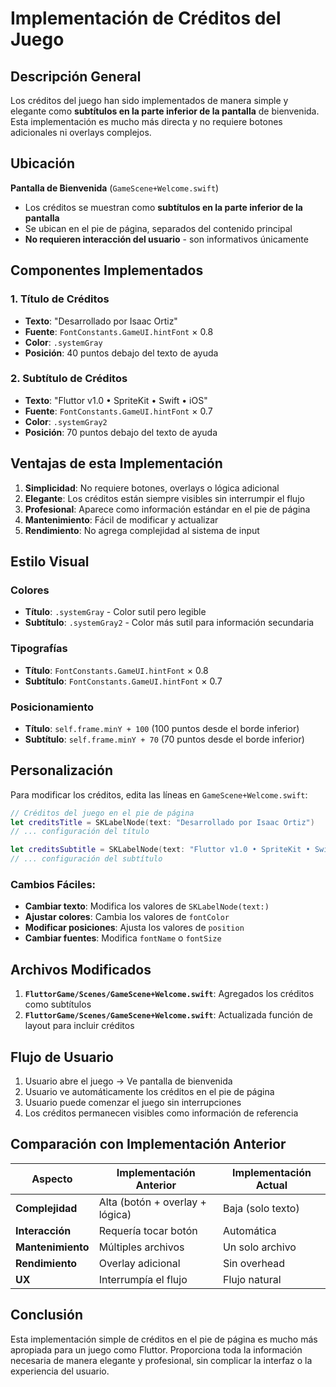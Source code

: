 # Implementación de Créditos del Juego

## Descripción General

Los créditos del juego han sido implementados de manera simple y elegante como **subtítulos en la parte inferior de la pantalla** de bienvenida. Esta implementación es mucho más directa y no requiere botones adicionales ni overlays complejos.

## Ubicación

**Pantalla de Bienvenida** (`GameScene+Welcome.swift`)
- Los créditos se muestran como **subtítulos en la parte inferior de la pantalla**
- Se ubican en el pie de página, separados del contenido principal
- **No requieren interacción del usuario** - son informativos únicamente

## Componentes Implementados

### 1. Título de Créditos
- **Texto**: "Desarrollado por Isaac Ortiz"
- **Fuente**: `FontConstants.GameUI.hintFont` × 0.8
- **Color**: `.systemGray`
- **Posición**: 40 puntos debajo del texto de ayuda

### 2. Subtítulo de Créditos
- **Texto**: "Fluttor v1.0 • SpriteKit • Swift • iOS"
- **Fuente**: `FontConstants.GameUI.hintFont` × 0.7
- **Color**: `.systemGray2`
- **Posición**: 70 puntos debajo del texto de ayuda

## Ventajas de esta Implementación

1. **Simplicidad**: No requiere botones, overlays o lógica adicional
2. **Elegante**: Los créditos están siempre visibles sin interrumpir el flujo
3. **Profesional**: Aparece como información estándar en el pie de página
4. **Mantenimiento**: Fácil de modificar y actualizar
5. **Rendimiento**: No agrega complejidad al sistema de input

## Estilo Visual

### Colores
- **Título**: `.systemGray` - Color sutil pero legible
- **Subtítulo**: `.systemGray2` - Color más sutil para información secundaria

### Tipografías
- **Título**: `FontConstants.GameUI.hintFont` × 0.8
- **Subtítulo**: `FontConstants.GameUI.hintFont` × 0.7

### Posicionamiento
- **Título**: `self.frame.minY + 100` (100 puntos desde el borde inferior)
- **Subtítulo**: `self.frame.minY + 70` (70 puntos desde el borde inferior)

## Personalización

Para modificar los créditos, edita las líneas en `GameScene+Welcome.swift`:

```swift
// Créditos del juego en el pie de página
let creditsTitle = SKLabelNode(text: "Desarrollado por Isaac Ortiz")
// ... configuración del título

let creditsSubtitle = SKLabelNode(text: "Fluttor v1.0 • SpriteKit • Swift • iOS")
// ... configuración del subtítulo
```

### Cambios Fáciles:
- **Cambiar texto**: Modifica los valores de `SKLabelNode(text:)`
- **Ajustar colores**: Cambia los valores de `fontColor`
- **Modificar posiciones**: Ajusta los valores de `position`
- **Cambiar fuentes**: Modifica `fontName` o `fontSize`

## Archivos Modificados

1. **`FluttorGame/Scenes/GameScene+Welcome.swift`**: Agregados los créditos como subtítulos
2. **`FluttorGame/Scenes/GameScene+Welcome.swift`**: Actualizada función de layout para incluir créditos

## Flujo de Usuario

1. Usuario abre el juego → Ve pantalla de bienvenida
2. Usuario ve automáticamente los créditos en el pie de página
3. Usuario puede comenzar el juego sin interrupciones
4. Los créditos permanecen visibles como información de referencia

## Comparación con Implementación Anterior

| Aspecto | Implementación Anterior | Implementación Actual |
|---------|------------------------|----------------------|
| **Complejidad** | Alta (botón + overlay + lógica) | Baja (solo texto) |
| **Interacción** | Requería tocar botón | Automática |
| **Mantenimiento** | Múltiples archivos | Un solo archivo |
| **Rendimiento** | Overlay adicional | Sin overhead |
| **UX** | Interrumpía el flujo | Flujo natural |

## Conclusión

Esta implementación simple de créditos en el pie de página es mucho más apropiada para un juego como Fluttor. Proporciona toda la información necesaria de manera elegante y profesional, sin complicar la interfaz o la experiencia del usuario.
